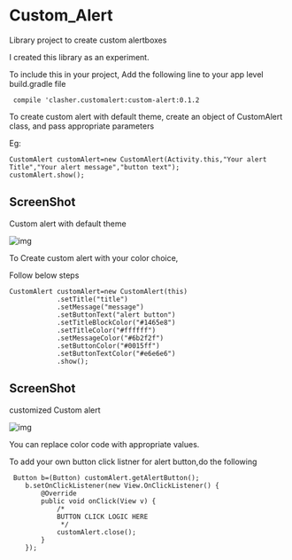 # Custom_Alert
Library project to create custom alertboxes


I created this library as an experiment.

To include this in your project,
Add the following line to your app level build.gradle file<br>


     compile 'clasher.customalert:custom-alert:0.1.2
 

To create custom alert with default theme,
create an object of CustomAlert class, and pass appropriate parameters

Eg: 

    CustomAlert customAlert=new CustomAlert(Activity.this,"Your alert Title","Your alert message","button text");
    customAlert.show();

## ScreenShot

Custom alert with default theme

![img](https://image.ibb.co/ipDoLa/Screen.png)


To Create custom alert with your color choice,

Follow below steps

    CustomAlert customAlert=new CustomAlert(this)
                .setTitle("title")
                .setMessage("message")
                .setButtonText("alert button")
                .setTitleBlockColor("#1465e8")
                .setTitleColor("#ffffff")
                .setMessageColor("#6b2f2f")
                .setButtonColor("#0015ff")
                .setButtonTextColor("#e6e6e6")
                .show();
               
               
## ScreenShot

customized Custom alert

![img](https://image.ibb.co/fGhXDv/Screenshot_20170316_131545.png)


You can replace color code with appropriate values.

To add your own button click listner for alert button,do the following


     Button b=(Button) customAlert.getAlertButton();
        b.setOnClickListener(new View.OnClickListener() {
            @Override
            public void onClick(View v) {
                /*
                BUTTON CLICK LOGIC HERE
                 */
                customAlert.close();
            }
        });
